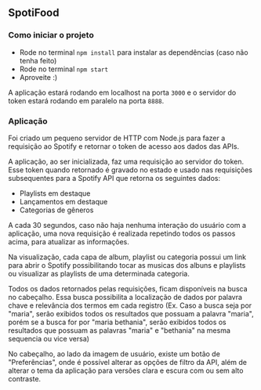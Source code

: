 ## SpotiFood

### Como iniciar o projeto

- Rode no terminal `npm install` para instalar as dependências (caso não tenha feito)
- Rode no terminal `npm start`
- Aproveite :)

A aplicação estará rodando em localhost na porta `3000` e o servidor do token estará rodando em paralelo na porta `8888`.

### Aplicação

Foi criado um pequeno servidor de HTTP com Node.js para fazer a requisição ao Spotify e retornar o token de acesso aos dados das APIs.

A aplicação, ao ser inicializada, faz uma requisição ao servidor do token. Esse token quando retornado é gravado no estado e usado nas requisições subsequentes para a Spotify API que retorna os seguintes dados:

- Playlists em destaque
- Lançamentos em destaque
- Categorias de gêneros

A cada 30 segundos, caso não haja nenhuma interação do usuário com a aplicação, uma nova requisição é realizada repetindo todos os passos acima, para atualizar as informações.

Na visualização, cada capa de album, playlist ou categoria possui um link para abrir o Spotify possibilitando tocar as musicas dos albuns e playlists ou visualizar as playlists de uma determinada categoria.

Todos os dados retornados pelas requisições, ficam disponíveis na busca no cabeçalho. Essa busca possibilita a localização de dados por palavra chave e relevância dos termos em cada registro (Ex. Caso a busca seja por "maria", serão exibidos todos os resultados que possuam a palavra "maria", porém se a busca for por "maria bethania", serão exibidos todos os resultados que possuam as palavras "maria" e "bethania" na mesma sequencia ou vice versa)

No cabeçalho, ao lado da imagem de usuário, existe um botão de "Preferências", onde é possível alterar as opções de filtro da API, além de alterar o tema da aplicação para versões clara e escura com ou sem alto contraste.
